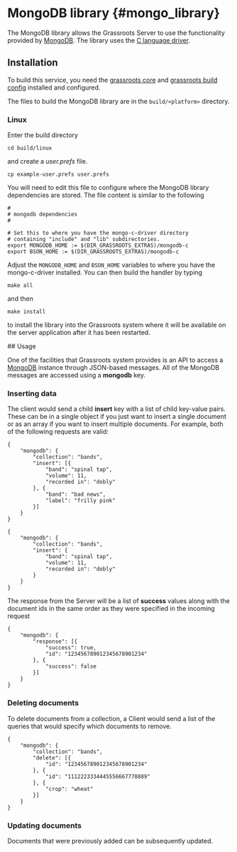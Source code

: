# MongoDB library {#mongo_library}

The MongoDB library allows the Grassroots Server to use the functionality provided by [MongoDB](https://www.mongodb.com/). The library uses the [C language driver](https://github.com/mongodb/mongo-c-driver).

## Installation

To build this service, you need the [grassroots core](https://github.com/TGAC/grassroots-core) and [grassroots build config](https://github.com/TGAC/grassroots-build-config) installed and configured. 

The files to build the MongoDB library are in the ```build/<platform>``` directory. 

### Linux

Enter the build directory 

```cd build/linux```

and create a *user.prefs* file.

```cp example-user.prefs user.prefs```

You will need to edit this file to configure where the MongoDB library dependencies are stored. The file content is similar to the following

``` 
#
# mongodb dependencies
#

# Set this to where you have the mongo-c-driver directory 
# containing "include" and "lib" subdirectories.
export MONGODB_HOME := $(DIR_GRASSROOTS_EXTRAS)/mongodb-c
export BSON_HOME := $(DIR_GRASSROOTS_EXTRAS)/mongodb-c
```

Adjust the ```MONGODB_HOME``` and ```BSON_HOME``` variables to where you have the mongo-c-driver installed. You can then build the handler by typing

```make all```

and then 

```make install```

to install the library into the Grassroots system where it will be available on the server application after it has been restarted.


﻿## Usage

One of the facilities that Grassroots system provides is an API to access a [MongoDB](https://www.mongodb.org/) instance through JSON-based messages. All of the MongoDB messages are accessed using a **mongodb** key. 


### Inserting data

The client would send a child **insert** key with a list of child key-value pairs. These can be in a single object if you just want to insert a single document or as an array if you want to insert multiple documents. For example, both of the following requests are valid:

~~~{.json}
{
	"mongodb": {
		"collection": "bands",
		"insert": [{
			"band": "spinal tap",
			"volume": 11,
			"recorded in": "dobly"		
		}, {
			"band": "bad news",
			"label": "frilly pink"
		}]	
	}
}
~~~

~~~{.json}
{
	"mongodb": {
		"collection": "bands",
		"insert": {
			"band": "spinal tap",
			"volume": 11,
			"recorded in": "dobly"		
		}
	}
}
~~~

The response from the Server will be a list of **success** values along with the document ids in the same order as they were specified in the incoming request 

~~~{.json}
{
	"mongodb": {
		"response": [{
			"success": true,
			"id": "123456789012345678901234"
		}, {
			"success": false
		}]
	}
}
~~~

### Deleting documents

To delete documents from a collection, a Client would send a list of the queries that would specify which documents to remove.

~~~{.json}
{
	"mongodb": {
		"collection": "bands",
		"delete": [{
			"id": "123456789012345678901234"
		}, {
			"id": "1112223334445556667778889"
		}, {
			"crop": "wheat"
		}]
	}
}
~~~

### Updating documents

Documents that were previously added can be subsequently updated.

